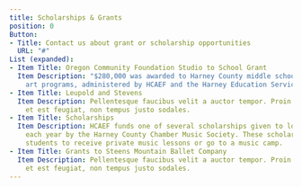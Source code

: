 ```yaml
---
title: Scholarships & Grants
position: 0
Button:
- Title: Contact us about grant or scholarship opportunities
  URL: "#"
List (expanded):
- Item Title: Oregon Community Foundation Studio to School Grant
  Item Description: "$280,000 was awarded to Harney County middle school music and
    art programs, administered by HCAEF and the Harney Education Service District."
- Item Title: Leupold and Stevens
  Item Description: Pellentesque faucibus velit a auctor tempor. Proin tristique lorem
    et est feugiat, non tempus justo sodales.
- Item Title: Scholarships
  Item Description: HCAEF funds one of several scholarships given to local students
    each year by the Harney County Chamber Music Society. These scholarships allow
    students to receive private music lessons or go to a music camp.
- Item Title: Grants to Steens Mountain Ballet Company
  Item Description: Pellentesque faucibus velit a auctor tempor. Proin tristique lorem
    et est feugiat, non tempus justo sodales.
---
```



